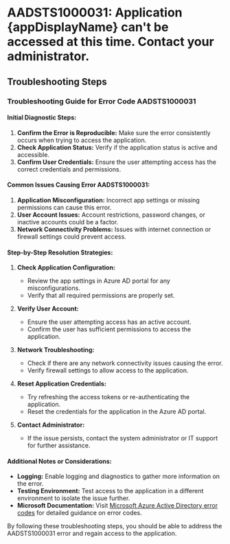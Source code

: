 # AADSTS1000031: Application {appDisplayName} can't be accessed at this time. Contact your administrator.


## Troubleshooting Steps
### Troubleshooting Guide for Error Code AADSTS1000031

#### Initial Diagnostic Steps:
1. **Confirm the Error is Reproducible:** Make sure the error consistently occurs when trying to access the application.
2. **Check Application Status:** Verify if the application status is active and accessible.
3. **Confirm User Credentials:** Ensure the user attempting access has the correct credentials and permissions.

#### Common Issues Causing Error AADSTS1000031:
1. **Application Misconfiguration:** Incorrect app settings or missing permissions can cause this error.
2. **User Account Issues:** Account restrictions, password changes, or inactive accounts could be a factor.
3. **Network Connectivity Problems:** Issues with internet connection or firewall settings could prevent access.

#### Step-by-Step Resolution Strategies:
1. **Check Application Configuration:**
   - Review the app settings in Azure AD portal for any misconfigurations.
   - Verify that all required permissions are properly set.

2. **Verify User Account:**
   - Ensure the user attempting access has an active account.
   - Confirm the user has sufficient permissions to access the application.

3. **Network Troubleshooting:**
   - Check if there are any network connectivity issues causing the error.
   - Verify firewall settings to allow access to the application.

4. **Reset Application Credentials:**
   - Try refreshing the access tokens or re-authenticating the application.
   - Reset the credentials for the application in the Azure AD portal.

5. **Contact Administrator:**
   - If the issue persists, contact the system administrator or IT support for further assistance.
   
#### Additional Notes or Considerations:
- **Logging:** Enable logging and diagnostics to gather more information on the error.
- **Testing Environment:** Test access to the application in a different environment to isolate the issue further.
- **Microsoft Documentation:** Visit [Microsoft Azure Active Directory error codes](https://docs.microsoft.com/en-us/azure/active-directory/develop/reference-aadsts-error-codes) for detailed guidance on error codes.

By following these troubleshooting steps, you should be able to address the AADSTS1000031 error and regain access to the application.